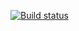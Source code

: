 [![Build status](https://ci.appveyor.com/api/projects/status/u7lnsqakqyymxwwl?svg=true)](https://ci.appveyor.com/project/packiman/postmanecho)
